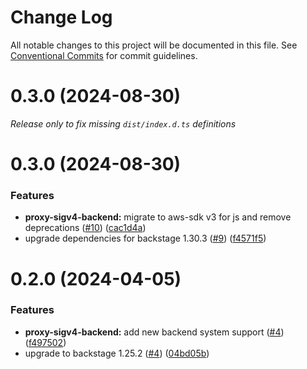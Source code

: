 # Change Log

All notable changes to this project will be documented in this file.
See [Conventional Commits](https://conventionalcommits.org) for commit guidelines.

# 0.3.0 (2024-08-30)

_Release only to fix missing `dist/index.d.ts` definitions_

# 0.3.0 (2024-08-30)

### Features

- **proxy-sigv4-backend:** migrate to aws-sdk v3 for js and remove deprecations ([#10](https://github.com/segmentio/segment-backstage-plugins/issues/10)) ([cac1d4a](https://github.com/segmentio/segment-backstage-plugins/commit/cac1d4a89015af48fcf1e2e274dcf330858e57cd))
- upgrade dependencies for backstage 1.30.3 ([#9](https://github.com/segmentio/segment-backstage-plugins/issues/9)) ([f4571f5](https://github.com/segmentio/segment-backstage-plugins/commit/f4571f5a88f32a7a84715235ea9caa0d6d2e1994))

# 0.2.0 (2024-04-05)

### Features

- **proxy-sigv4-backend:** add new backend system support ([#4](https://github.com/segmentio/segment-backstage-plugins/issues/4)) ([f497502](https://github.com/segmentio/segment-backstage-plugins/commit/f497502c4306d49c2d600ed393d6b97ab8d40b16))
- upgrade to backstage 1.25.2 ([#4](https://github.com/segmentio/segment-backstage-plugins/issues/4)) ([04bd05b](https://github.com/segmentio/segment-backstage-plugins/commit/04bd05b6d31ea9a59c0261241a97b8c5efac0c08))
